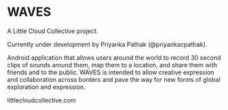 WAVES
=====
A Little Cloud Collective project. 

Currently under development by Priyanka Pathak (@priyankacpathak).

Android application that allows users around the world to record 30 second clips of sounds around them, map them to a location, and share them with friends and to the public. WAVES is intended to allow creative expression and collaboration across borders and pave the way for new forms of global exploration and expression.

littlecloudcollective.com
